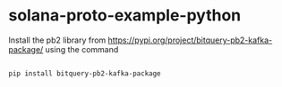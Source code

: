 # solana-proto-example-python

Install the pb2 library from https://pypi.org/project/bitquery-pb2-kafka-package/ using the command

```

pip install bitquery-pb2-kafka-package

```

